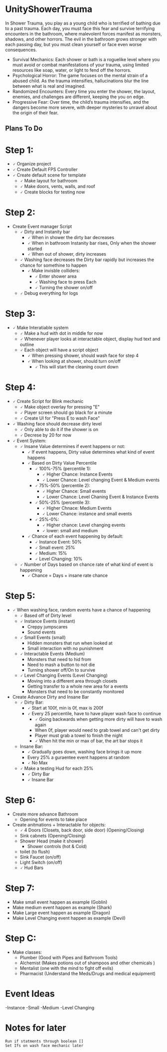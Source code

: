 # UnityShowerTrauma
In Shower Trauma, you play as a young child who is terrified of bathing due to a past trauma. Each day, you must face this fear and survive terrifying encounters in the bathroom, where malevolent forces manifest as monsters, shadows, and other horrors. The evil in the bathroom grows stronger with each passing day, but you must clean yourself or face even worse consequences.

- Survival Mechanics: Each shower or bath is a roguelike level where you must avoid or combat manifestations of your trauma, using limited resources like soap, water, or light to fend off the horrors.
- Psychological Horror: The game focuses on the mental strain of a abused child. As the trauma intensifies, hallucinations blur the line between what is real and imagined.
- Randomized Encounters: Every time you enter the shower, the layout, enemies, and challenges are different, keeping the you on edge.
- Progressive Fear: Over time, the child’s trauma intensifies, and the dangers become more severe, with deeper mysteries to unravel about the origin of their fear.

## Plans To Do

# Step 1: 
 - 🗸 Organize project
 - 🗸 Create Default FPS Controller 
 - 🗸 Create default scene for template
	- 🗸 Make layout for bathroom
	- 🗸  Make doors, vents, walls, and roof
	- 🗸  Create blocks for testing now
# Step 2:
- Create Event manager Script
	- 🗸 Dirty and Instanity bar
		- 🗸 When in shower the dirty bar decreases 
		- 🗸 When in bathroom Instanity bar rises, Only when the shower started
		- 🗸 When out of shower, dirty increases 
	- 🗸 Washing face decreases the Dirty bar rapidly but increases the chance for somethine to happen 
		- 🗸 Make invisble colliders:
			- 🗸 Enter shower area 
			- 🗸 Washing face to press Each
			- 🗸 Turning the shower on/off
	- 🗸 Debug everything for logs 
# Step 3:
- 🗸 Make Interatiable system
	- 🗸 Make a hud with dot in middle for now
	- 🗸 Whenever player looks at interactable object, display hud text and outline
	- 🗸 Each object will have a script object 
		- 🗸 When pressing shower, should wash face for step 4
		- 🗸 When looking at shower, should turn on/off 
			- 🗸 This will start the cleaning count down 
# Step 4:
- 🗸 Create Script for Blink mechanic
	- 🗸 Make object overlay for pressing "E"
	- 🗸 Player screen should go black for a minute 
	- 🗸 Create UI for "Press E to wash Face" 
- 🗸 Washing face should decrease dirty level
	- 🗸 Only able to do it if the shower is on
	- 🗸 Decrese by 20 for now 
- 🗸 Event System:
	- 🗸 Insane Value determines if event happens or not:
		- 🗸 If event happens, Dirty value determines what kind of event happens
		- 🗸 Based on Dirty Value Percentile
			- 🗸 100%-75% (percentile 1):
				- 🗸 Higher Chance: Instance Events
				- 🗸 Lower Chance: Level changing Event & Medium events
			- 🗸 75%-50% (percentile 2): 
				- 🗸 Higher Chance: Small events 
				- 🗸 Lower Chance: Level Chaning Event & Instance Events
			- 🗸 50%-25% (percentile 3):
				- 🗸 Higher Chnace: Medium Events 
				- 🗸 Lower Chance: instance and small events 
			- 🗸 25%-0%:
				- 🗸 Higher chance: Level changing events 
				- 🗸 lower: small and medium 
		- 🗸 Chance of each event happening by default:
			- 🗸 Instance Event: 50%
			- 🗸 Small event: 25%
			- 🗸 Medium: 15%
			- 🗸 Level Changing: 10%	
	- 🗸 Number of Days based on chance rate of what kind of event is happening
		- 🗸 Chance = Days + insane rate chance 
# Step 5:
- 🗸 When washing face, random events have a chance of happening
	- 🗸 Based off of Dirty level
	- 🗸 Instance Events (instant)
		- Creppy jumpscares
		- Sound events 
	- 🗸 Small Events (small)
		- Hidden monsters that run when looked at
		- Small interaction with no punishment 
	- 🗸 Interactable Events (Medium)
		- Monsters that need to hid from
		- Need to mash a button to not die
		- Turning shower off/On to survive
	- 🗸 Level Changing Events (Level Changing)
		- Moving into a different area through closets 
		- Getting transfer to a whole new area for a events
		- Monsters that need to be constantly monitored 
- Create Advance Dirty and Insane Bar
	- 🗸 Dirty Bar:
		- 🗸 Start at 100f, min is 0f, max is 200f
		- 🗸 Every 25 percentile, have to have player wash face to continue
			- 🗸 Going backwards when getting more dirty will have to wash again
			- When 0f, player would need to grab towel and can't get dirty 
			- Player must grab a towel to finish the night 
			- 🗸 When hit the min or max of bar, the art bar stops it
	- Insane Bar:
		- 🗸 Gradually goes down, washing face brings it up more 
		- Every 25% a guraentee event happens at random 
		- 🗸 No Max 
	- 🗸 Make a testing Hud for each 25% 
		- 🗸 Dirty Bar
		- 🗸 Insane Bar 

# Step 6:
- Create more advance Bathroom 
	- Opening for events to take place 
- Create anitmations + Interactable for objects:
	- 🗸 4 Doors (Closets, back door, side door) (Opening/Closing) 
	- Sink cabnets (Opening/Closing) 
	- Shower Head (make it shower)
		- Shower controls (hot & Cold)
	- toilet (to flush)
	- Sink Faucet (on/off)
	- Light Switch (on/off)
	- 🗸 Hud Bars 

# Step 7: 
- Make small event happen as example (Goblin)
- Make medium event happen as example (Shark)
- Make Large event happen as example (Dragon)
- Make Level Changing event happen as example (Devil) 
	
# Step C:
- Make classes:
	- Plumber (Good with Pipes and Bathroom Tools)
	- Alchemist (Makes potions out of shampoos and other chemicals )
	- Mentalist (one with the mind to fight off evils)
	- Pharmacist (Understand the Meds/Drugs and medical equipment) 
	
	
# Event Ideas
-Instance
-Small
-Medium
-Level Changing 

# Notes for later
	Run if statments through boolean []
	Set Ifs on wash face mechanic later 